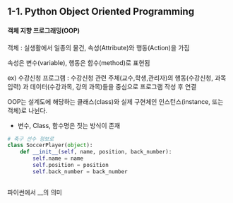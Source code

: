## 1-1. Python Object Oriented Programming

#### 객체 지향 프로그래밍(OOP)

객체 : 실생활에서 일종의 물건, 속성(Attribute)와 행동(Action)을 가짐

속성은 변수(variable), 행동은 함수(method)로 표현됨

ex) 수강신청 프로그램 : 수강신청 관련 주체(교수,학생,관리자)의 행동(수강신청, 과목 입력) 과 데이터(수강과목, 강의 과목)들을 중심으로 프로그램 작성 후 연결

OOP는 설계도에 해당하는 클래스(class)와 실제 구현체인 인스턴스(instance, 또는 객체)로 나뉜다.

- 변수, Class, 함수명은 짓는 방식이 존재





```python
# 축구 선수 정보로 
class SoccerPlayer(object):
    def __init__(self, name, position, back_number):
        self.name = name
        self.position = position
        self.back_number = back_number
```


```python

```

파이썬에서 __의 의미


```python

```
